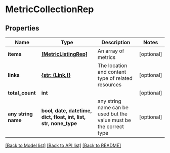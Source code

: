 # MetricCollectionRep


## Properties
Name | Type | Description | Notes
------------ | ------------- | ------------- | -------------
**items** | [**[MetricListingRep]**](MetricListingRep.md) | An array of metrics | [optional] 
**links** | [**{str: (Link,)}**](Link.md) | The location and content type of related resources | [optional] 
**total_count** | **int** |  | [optional] 
**any string name** | **bool, date, datetime, dict, float, int, list, str, none_type** | any string name can be used but the value must be the correct type | [optional]

[[Back to Model list]](../README.md#documentation-for-models) [[Back to API list]](../README.md#documentation-for-api-endpoints) [[Back to README]](../README.md)



